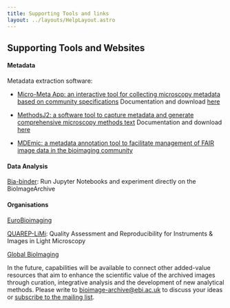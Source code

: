 ```yaml
---
title: Supporting Tools and links
layout: ../layouts/HelpLayout.astro
---
```


Supporting Tools and Websites
---------------------------------------

#### Metadata

Metadata extraction software:

* [Micro-Meta App: an interactive tool for collecting microscopy metadata based on community specifications](https://www.nature.com/articles/s41592-021-01315-z) Documentation and download [here](https://micrometaapp-docs.readthedocs.io/en/latest/docs/intro/about.html)

* [MethodsJ2: a software tool to capture metadata and generate comprehensive microscopy methods text](https://www.nature.com/articles/s41592-021-01290-5) Documentation and download [here](https://github.com/ABIF-McGill/MethodsJ2)

* [MDEmic: a metadata annotation tool to facilitate management of FAIR image data in the bioimaging community](https://www.nature.com/articles/s41592-021-01288-z)

#### Data Analysis

[Bia-binder](https://binder.bioimagearchive.org/): Run Jupyter Notebooks and experiment directly on the BioImageArchive

#### Organisations

[EuroBioimaging](https://www.eurobioimaging.eu/)

[QUAREP-LiMi](https://quarep.org/): Quality Assessment and Reproducibility for Instruments & Images in Light Microscopy

[Global BioImaging](https://globalbioimaging.org/)

In the future, capabilities will be available to connect other added-value resources that aim to enhance the scientific value of the archived images through curation, integrative analysis and the development of new analytical methods.
Please write to [bioimage-archive@ebi.ac.uk](mailto:bioimage-archive@ebi.ac.uk) to discuss your ideas or [subscribe to the mailing list](https://listserver.ebi.ac.uk/mailman/listinfo/bioimage-archive-announce). 
